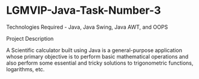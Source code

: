 # LGMVIP-Java-Task-Number-3


Technologies Required - Java, Java Swing, Java AWT, and OOPS

Project Description

A Scientific calculator built using Java is a general-purpose application whose primary objective is to perform basic mathematical operations and also perform some essential and tricky solutions to trigonometric functions, logarithms, etc.
